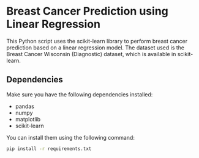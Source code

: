 # Breast Cancer Prediction using Linear Regression

This Python script uses the scikit-learn library to perform breast cancer prediction based on a linear regression model. The dataset used is the Breast Cancer Wisconsin (Diagnostic) dataset, which is available in scikit-learn.

## Dependencies

Make sure you have the following dependencies installed:

- pandas
- numpy
- matplotlib
- scikit-learn

You can install them using the following command:

```bash
pip install -r requirements.txt
